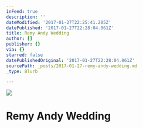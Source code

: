 ```yaml
---
inFeed: true
description: ''
dateModified: '2017-01-27T22:25:41.205Z'
datePublished: '2017-01-27T22:28:04.061Z'
title: Remy Andy Wedding
author: []
publisher: {}
via: {}
starred: false
datePublishedOriginal: '2017-01-27T22:28:04.061Z'
sourcePath: _posts/2017-01-27-remy-andy-wedding.md
_type: Blurb

---
```

![](https://the-grid-user-content.s3-us-west-2.amazonaws.com/ea40fe2c-4e8b-4e37-9e9a-1a06ce0f3ef7.jpg)

# Remy Andy Wedding